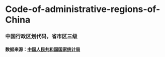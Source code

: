 # Code-of-administrative-regions-of-China
### 中国行政区划代码，省市区三级
#### 数据来源：[中国人民共和国国家统计局](http://www.stats.gov.cn/tjsj/tjbz/xzqhdm/201703/t20170310_1471429.html)
